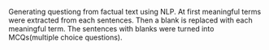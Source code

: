 Generating questiong from factual text using NLP.
At first meaningful terms were extracted from each sentences. 
Then a blank is replaced with each meaningful term.
The sentences with blanks were turned into MCQs(multiple choice questions).


